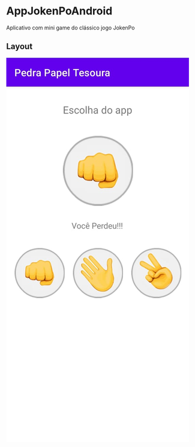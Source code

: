 # AppJokenPoAndroid
Aplicativo com mini game do clássico jogo JokenPo

## Layout

<img src="https://github.com/vihmar/AppJokenPoAndroid/blob/main/JokenPo.jpeg">
